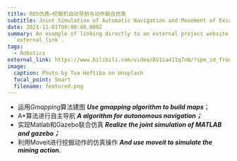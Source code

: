 ```yaml
---
title: ROS仿真—挖掘机自动导航与动作联合仿真
subtitle: Joint Simulation of Automatic Navigation and Movement of Excavator
date: 2021-11-01T00:00:00.000Z
summary: An example of linking directly to an external project website using
  `external_link`.
tags:
  - Robotics
external_link: https://www.bilibili.com/video/BV1ia411q7nN/?spm_id_from=333.999.0.0&vd_source=8b1b869215cfb64e153752a132dacabc
image:
  caption: Photo by Toa Heftiba on Unsplash
  focal_point: Smart
  filename: featured.png
---
```

* 运用*Gmapping*算法建图   ***Use gmapping algorithm to build maps***；
* A\*算法进行自主导航  ***A algorithm for autonomous navigation；***
* 实现Matlab和Gazebo联合仿真  ***Realize the joint simulation of MATLAB and gazebo；***
* 利用Moveit进行挖掘动作的仿真操作  ***And use moveit to simulate the mining action.***